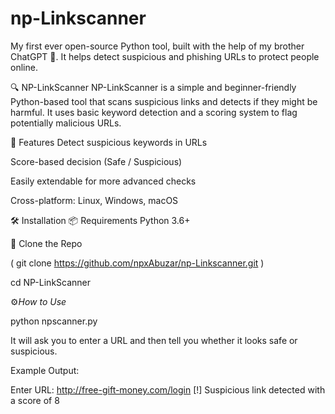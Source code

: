 # np-Linkscanner
My first ever open-source Python tool, built with the help of my brother ChatGPT 🤝.  It helps detect suspicious and phishing URLs to protect people online.

🔍 NP-LinkScanner
NP-LinkScanner is a simple and beginner-friendly Python-based tool that scans suspicious links and detects if they might be harmful. It uses basic keyword detection and a scoring system to flag potentially malicious URLs.

🧠 Features
Detect suspicious keywords in URLs

Score-based decision (Safe / Suspicious)

Easily extendable for more advanced checks

Cross-platform: Linux, Windows, macOS

🛠️ Installation
📦 Requirements
Python 3.6+



🔽 Clone the Repo

( git clone https://github.com/npxAbuzar/np-Linkscanner.git )


cd NP-LinkScanner

⚙️*How to Use*

python npscanner.py


It will ask you to enter a URL and then tell you whether it looks safe or suspicious.

Example Output:

Enter URL: http://free-gift-money.com/login
[!] Suspicious link detected with a score of 8



